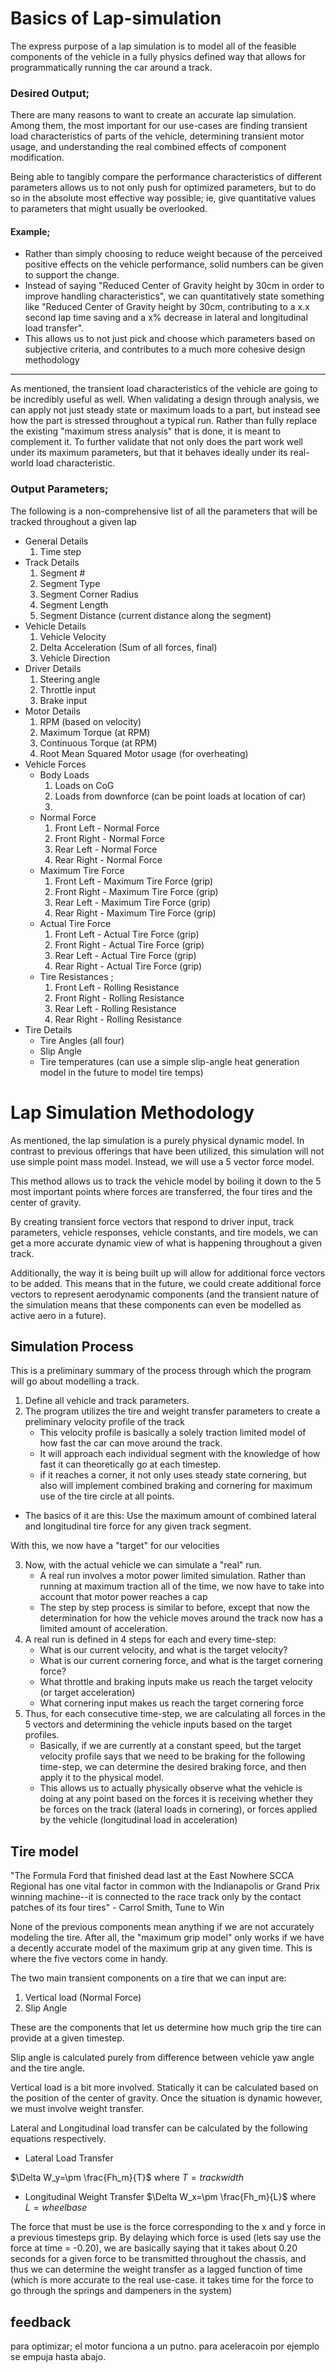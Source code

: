 
# Basics of Lap-simulation

The express purpose of a lap simulation is to model all of the feasible components of the vehicle in a fully physics defined way that allows for programmatically running the car around a track. 

### Desired Output; 

There are many reasons to want to create an accurate lap simulation. Among them, the most important for our use-cases are finding transient load characteristics of parts of the vehicle, determining transient motor usage, and understanding the real combined effects of component modification. 

Being able to tangibly compare the performance characteristics of different parameters allows us to not only push for optimized parameters, but to do so in the absolute most effective way possible; ie, give quantitative values to parameters that might usually be overlooked.
    
#### Example; 
* Rather than simply choosing to reduce weight because of the perceived positive effects on the vehicle performance, solid numbers can be given to support the change. 
* Instead of saying "Reduced Center of Gravity height by 30cm in order to improve handling characteristics", we can quantitatively state something like "Reduced Center of Gravity height by 30cm, contributing to a x.x second lap time saving and a x% decrease in lateral and longitudinal load transfer".
* This allows us to not just pick and choose which parameters based on subjective criteria, and contributes to a much more cohesive design methodology 
  
 ---- 

As mentioned, the transient load characteristics of the vehicle are going to be incredibly useful as well. When validating a design through analysis, we can apply not just steady state or maximum loads to a part, but instead see how the part is stressed throughout a typical run. Rather than fully replace the existing "maximum stress analysis" that is done, it is meant to complement it. To further validate that not only does the part work well under its maximum parameters, but that it behaves ideally under its real-world load characteristic.

### Output Parameters; 
The following is a non-comprehensive list of all the parameters that will be tracked throughout a given lap
* General Details 
  1. Time step
* Track Details
  1. Segment #
  2. Segment Type
  3. Segment Corner Radius
  4. Segment Length
  2. Segment Distance (current distance along the segment)
* Vehicle Details 
  1. Vehicle Velocity 
  2. Delta Acceleration (Sum of all forces, final)
  3. Vehicle Direction 
* Driver Details 
  1. Steering angle
  2. Throttle input 
  3. Brake input 
* Motor Details
  1. RPM (based on velocity)
  2. Maximum Torque (at RPM) 
  3. Continuous Torque (at RPM)
  4. Root Mean Squared Motor usage (for overheating)
* Vehicle Forces 
  * Body Loads 
    1. Loads on CoG
    2. Loads from downforce (can be point loads at location of car)
    3. 
  * Normal Force
    1. Front Left - Normal Force
    2. Front Right - Normal Force
    3. Rear Left - Normal Force
    2. Rear Right - Normal Force
  * Maximum Tire Force
    1. Front Left - Maximum Tire Force (grip)
    2. Front Right - Maximum Tire Force (grip)
    2. Rear Left - Maximum Tire Force (grip)
    2. Rear Right - Maximum Tire Force (grip)
  * Actual Tire Force
    1. Front Left - Actual Tire Force (grip)
    2. Front Right - Actual Tire Force (grip)
    2. Rear Left - Actual Tire Force (grip)
    2. Rear Right - Actual Tire Force (grip)
  * Tire Resistances ; 
    1. Front Left - Rolling Resistance
    2. Front Right - Rolling Resistance
    2. Rear Left - Rolling Resistance
    2. Rear Right - Rolling Resistance
* Tire Details 
  * Tire Angles (all four)
  * Slip Angle
  * Tire temperatures (can use a simple slip-angle heat generation model in the future to model tire temps)

# Lap Simulation Methodology

As mentioned, the lap simulation is a purely physical dynamic model. In contrast to previous offerings that have been utilized, this simulation will not use simple point mass model. Instead, we will use a 5 vector force model.


This method allows us to track the vehicle model by boiling it down to the 5 most important points where forces are transferred, the four tires and the center of gravity. 

By creating transient force vectors that respond to driver input, track parameters, vehicle responses, vehicle constants, and tire models, we can get a more accurate dynamic view of what is happening throughout a given track.

Additionally, the way it is being built up will allow for additional force vectors to be added. This means that in the future, we could create additional force vectors to represent aerodynamic components (and the transient nature of the simulation means that these components can even be modelled as active aero in a future). 

## Simulation Process 

This is a preliminary summary of the process through which the program will go about modelling a track.

1. Define all vehicle and track parameters.
2. The program utilizes the tire and weight transfer parameters to create a preliminary velocity profile of the track
    * This velocity profile is basically a solely traction limited model of how fast the car can move around the track. 
    * It will approach each individual segment with the knowledge of how fast it can theoretically go at each timestep.
    * if it reaches a corner, it not only uses steady state cornering, but also will implement combined braking and cornering for maximum use of the tire circle at all points. 
* The basics of it are this: Use the maximum amount of combined lateral and longitudinal tire force for any given track segment. 

With this, we now have a "target" for our velocities

3. Now, with the actual vehicle we can simulate a "real" run. 
    * A real run involves a motor power limited simulation. Rather than running at maximum traction all of the time, we now have to take into account that motor power reaches a cap
    * The step by step process is similar to before, except that now the determination for how the vehicle moves around the track now has a limited amount of acceleration. 
4. A real run is defined in 4 steps for each and every time-step:
    * What is our current velocity, and what is the target velocity?
    * What is our current cornering force, and what is the target cornering force?
    * What throttle and braking inputs make us reach the target velocity (or target acceleration)
    * What cornering input makes us reach the target cornering force
 5. Thus, for each consecutive time-step, we are calculating all forces in the 5 vectors and determining the vehicle inputs based on the target profiles. 
    * Basically, if we are currently at a constant speed, but the target velocity profile says that we need to be braking for the following time-step, we can determine the desired braking force, and then apply it to the physical model. 
    * This allows us to actually physically observe what the vehicle is doing at any point based on the forces it is receiving whether they be forces on the track (lateral loads in cornering), or forces applied by the vehicle (longitudinal load in acceleration)
    
## Tire model

"The Formula Ford that finished dead last at the East Nowhere SCCA Regional has one vital factor in common with the Indianapolis or Grand Prix winning machine--it is connected to the race track only by the contact patches of its four tires" - Carrol Smith, Tune to Win

None of the previous components mean anything if we are not accurately modeling the tire. After all, the "maximum grip model" only works if we have a decently accurate model of the maximum grip at any given time. This is where the five vectors come in handy. 

The two main transient components on a tire that we can input are:
1. Vertical load (Normal Force)
2. Slip Angle

These are the components that let us determine how much grip the tire can provide at a given timestep.


Slip angle is calculated purely from difference between vehicle yaw angle and the tire angle.

Vertical load is a bit more involved. Statically it can be calculated based on the position of the center of gravity. Once the situation is dynamic however, we must involve weight transfer. 

Lateral and Longitudinal load transfer can be calculated by the following equations respectively. 

* Lateral Load Transfer 

$\Delta W_y=\pm \frac{Fh_m}{T}$ where $T=trackwidth$

* Longitudinal Weight Transfer $\Delta W_x=\pm \frac{Fh_m}{L}$ where $L=wheelbase$

The force that must be use is the force corresponding to the x and y force in a previous timesteps grip. By delaying which force is used (lets say use the force at time = -0.20), we are basically saying that it takes about 0.20 seconds for a given force to be transmitted throughout the chassis, and thus we can determine the weight transfer as a lagged function of time (which is more accurate to the real use-case. it takes time for the force to go through the springs and dampeners in the system)


## feedback 

para optimizar; el motor funciona a un putno. para aceleracoin por ejemplo se empuja hasta abajo. 





